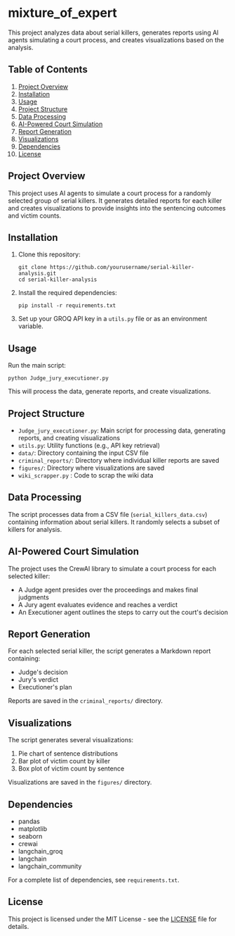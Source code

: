 # mixture_of_expert


This project analyzes data about serial killers, generates reports using AI agents simulating a court process, and creates visualizations based on the analysis.

## Table of Contents

1. [Project Overview](#project-overview)
2. [Installation](#installation)
3. [Usage](#usage)
4. [Project Structure](#project-structure)
5. [Data Processing](#data-processing)
6. [AI-Powered Court Simulation](#ai-powered-court-simulation)
7. [Report Generation](#report-generation)
8. [Visualizations](#visualizations)
9. [Dependencies](#dependencies)
10. [License](#license)

## Project Overview

This project uses AI agents to simulate a court process for a randomly selected group of serial killers. It generates detailed reports for each killer and creates visualizations to provide insights into the sentencing outcomes and victim counts.

## Installation

1. Clone this repository:
   ```
   git clone https://github.com/yourusername/serial-killer-analysis.git
   cd serial-killer-analysis
   ```

2. Install the required dependencies:
   ```
   pip install -r requirements.txt
   ```

3. Set up your GROQ API key in a `utils.py` file or as an environment variable.

## Usage

Run the main script:
```
python Judge_jury_executioner.py
```

This will process the data, generate reports, and create visualizations.

## Project Structure

- `Judge_jury_executioner.py`: Main script for processing data, generating reports, and creating visualizations
- `utils.py`: Utility functions (e.g., API key retrieval)
- `data/`: Directory containing the input CSV file
- `criminal_reports/`: Directory where individual killer reports are saved
- `figures/`: Directory where visualizations are saved
- `wiki_scrapper.py` : Code to scrap the wiki data

## Data Processing

The script processes data from a CSV file (`serial_killers_data.csv`) containing information about serial killers. It randomly selects a subset of killers for analysis.

## AI-Powered Court Simulation

The project uses the CrewAI library to simulate a court process for each selected killer:

- A Judge agent presides over the proceedings and makes final judgments
- A Jury agent evaluates evidence and reaches a verdict
- An Executioner agent outlines the steps to carry out the court's decision

## Report Generation

For each selected serial killer, the script generates a Markdown report containing:
- Judge's decision
- Jury's verdict
- Executioner's plan

Reports are saved in the `criminal_reports/` directory.

## Visualizations

The script generates several visualizations:
1. Pie chart of sentence distributions
2. Bar plot of victim count by killer
3. Box plot of victim count by sentence

Visualizations are saved in the `figures/` directory.

## Dependencies

- pandas
- matplotlib
- seaborn
- crewai
- langchain_groq
- langchain
- langchain_community

For a complete list of dependencies, see `requirements.txt`.

## License

This project is licensed under the MIT License - see the [LICENSE](LICENSE) file for details.
